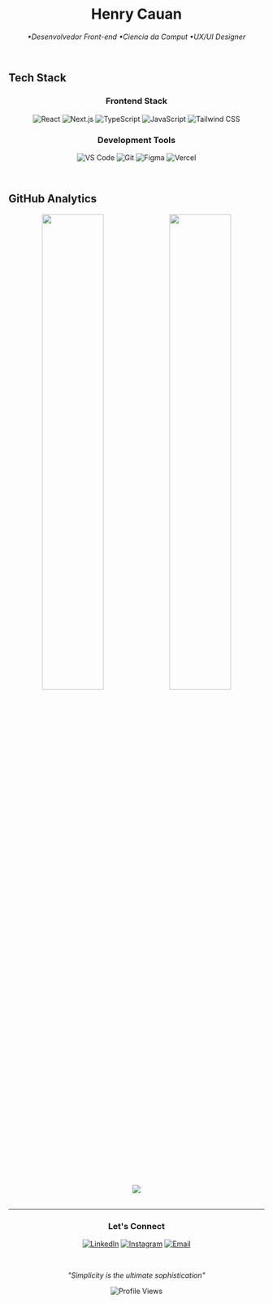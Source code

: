 <div align="center">

# Henry Cauan

*•Desenvolvedor Front-end •Ciencia da Comput •UX/UI Designer*

</div>
<br>

## Tech Stack

<div align="center">

### Frontend Stack
![React](https://img.shields.io/badge/-React-black?style=flat-square&logo=react)
![Next.js](https://img.shields.io/badge/-Next.js-black?style=flat-square&logo=next.js)
![TypeScript](https://img.shields.io/badge/-TypeScript-black?style=flat-square&logo=typescript)
![JavaScript](https://img.shields.io/badge/-JavaScript-black?style=flat-square&logo=javascript)
![Tailwind CSS](https://img.shields.io/badge/-Tailwind%20CSS-black?style=flat-square&logo=tailwind-css)

### Development Tools
![VS Code](https://img.shields.io/badge/-VS%20Code-black?style=flat-square&logo=visual-studio-code)
![Git](https://img.shields.io/badge/-Git-black?style=flat-square&logo=git)
![Figma](https://img.shields.io/badge/-Figma-black?style=flat-square&logo=figma)
![Vercel](https://img.shields.io/badge/-Vercel-black?style=flat-square&logo=vercel)

</div>

<br>

## GitHub Analytics

<div align="center">
  <img width="49%" src="https://github-readme-stats.vercel.app/api?username=HenryCauan&show_icons=true&theme=dark&hide_border=true&bg_color=0D1117&title_color=F85D7F&icon_color=F85D7F&text_color=FFFFFF"/>
  <img width="49%" src="https://github-readme-stats.vercel.app/api/top-langs/?username=HenryCauan&layout=compact&theme=dark&hide_border=true&bg_color=0D1117&title_color=F85D7F&text_color=FFFFFF"/>
</div>

<div align="center">
  <img src="https://github-readme-activity-graph.vercel.app/graph?username=HenryCauan&theme=tokyo-night&hide_border=true&bg_color=0D1117&color=F85D7F&line=F85D7F&point=FFFFFF"/>
</div>

<br>

<div align="center">

---

### Let's Connect

[![LinkedIn](https://img.shields.io/badge/-LinkedIn-black?style=flat-square&logo=linkedin)](https://linkedin.com/in/henry-cauan)
[![Instagram](https://img.shields.io/badge/-Instagram-black?style=flat-square&logo=instagram)](https://instagram.com/henrycauan)
[![Email](https://img.shields.io/badge/-Email-black?style=flat-square&logo=gmail)](mailto:henry@example.com)

<br>

*"Simplicity is the ultimate sophistication"*

![Profile Views](https://komarev.com/ghpvc/?username=HenryCauan&color=F85D7F&style=flat-square&label=Profile+Views)

</div>

